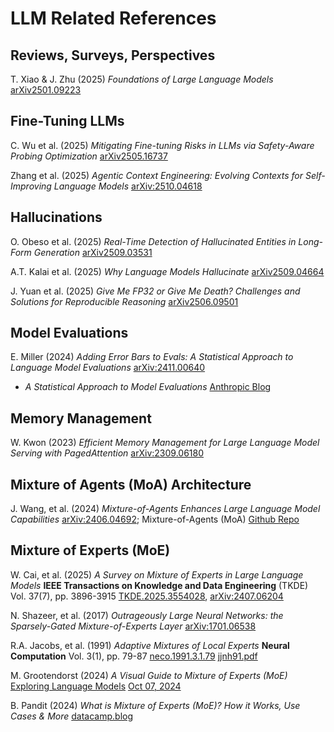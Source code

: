 # LLM Related References

## Reviews, Surveys, Perspectives
T. Xiao & J. Zhu (2025) _Foundations of Large Language Models_ [arXiv2501.09223](https://arxiv.org/pdf/2501.09223)

## Fine-Tuning LLMs
C. Wu et al. (2025) _Mitigating Fine-tuning Risks in LLMs via Safety-Aware Probing Optimization_ [arXiv2505.16737](https://arxiv.org/html/2505.16737v1)

Zhang et al. (2025) _Agentic Context Engineering: Evolving Contexts for Self-Improving
Language Models_ [arXiv:2510.04618](https://www.arxiv.org/pdf/2510.04618)



## Hallucinations
O. Obeso et al. (2025) _Real-Time Detection of Hallucinated Entities in Long-Form Generation_ [arXiv2509.03531](https://arxiv.org/pdf/2509.03531)

A.T. Kalai et al. (2025) _Why Language Models Hallucinate_ [arXiv2509.04664](https://www.arxiv.org/pdf/2509.04664)

J. Yuan et al. (2025) _Give Me FP32 or Give Me Death?
Challenges and Solutions for Reproducible Reasoning_ [arXiv2506.09501](https://arxiv.org/pdf/2506.09501)

## Model Evaluations
E. Miller (2024) _Adding Error Bars to Evals: A Statistical Approach to Language Model Evaluations_ [arXiv:2411.00640](https://arxiv.org/pdf/2411.00640)
  - _A Statistical Approach to Model Evaluations_ [Anthropic Blog](https://www.anthropic.com/research/statistical-approach-to-model-evals)

## Memory Management
W. Kwon (2023) _Efficient Memory Management for Large Language Model Serving with PagedAttention_ [arXiv:2309.06180](https://arxiv.org/pdf/2309.06180)

## Mixture of Agents (MoA) Architecture
J. Wang, et al. (2024) _Mixture-of-Agents Enhances Large Language Model Capabilities_ [arXiv:2406.04692](https://arxiv.org/pdf/2406.04692); Mixture-of-Agents (MoA) [Github Repo](https://github.com/togethercomputer/moa)

## Mixture of Experts (MoE)
W. Cai, et al. (2025) _A Survey on Mixture of Experts in Large Language Models_ **IEEE Transactions on Knowledge and Data Engineering** (TKDE) Vol. 37(7), pp. 3896-3915 [TKDE.2025.3554028](https://ieeexplore.ieee.org/document/10937907), [arXiv:2407.06204](https://arxiv.org/pdf/2407.06204)

N. Shazeer, et al. (2017) _Outrageously Large Neural Networks: the Sparsely-Gated Mixture-of-Experts Layer_ [arXiv:1701.06538](https://arxiv.org/pdf/1701.06538)

R.A. Jacobs, et al. (1991) _Adaptive Mixtures of Local Experts_ **Neural Computation** Vol. 3(1), pp. 79-87 [neco.1991.3.1.79](https://ieeexplore.ieee.org/document/6797059) [jjnh91.pdf](https://www.cs.toronto.edu/~hinton/absps/jjnh91.pdf)

M. Grootendorst (2024) _A Visual Guide to Mixture of Experts (MoE)_ [Exploring Language Models](https://newsletter.maartengrootendorst.com/) [Oct 07, 2024](https://newsletter.maartengrootendorst.com/p/a-visual-guide-to-mixture-of-experts)

B. Pandit (2024) _What is Mixture of Experts (MoE)? How it Works, Use Cases & More_ [datacamp.blog](https://www.datacamp.com/blog/mixture-of-experts-moe)
